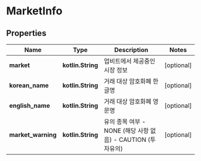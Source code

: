 
# MarketInfo

## Properties
Name | Type | Description | Notes
------------ | ------------- | ------------- | -------------
**market** | **kotlin.String** | 업비트에서 제공중인 시장 정보 |  [optional]
**korean_name** | **kotlin.String** | 거래 대상 암호화폐 한글명 |  [optional]
**english_name** | **kotlin.String** | 거래 대상 암호화폐 영문명 |  [optional]
**market_warning** | **kotlin.String** | 유의 종목 여부 - NONE (해당 사항 없음) - CAUTION (투자유의)  |  [optional]



